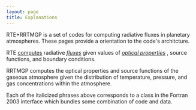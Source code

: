 ```yaml
---
layout: page
title: Explanations
---
```


RTE+RRTMGP is a set of codes for computing radiative fluxes in planetary atmospheres. These pages provide a orientation to the code's architcture.

RTE [computes](./explanations/rte-solvers.html) radiative [_fluxes_](./explanations/rte-fluxes.html) given values of [_optical properties_](./explanations/rte-optical-props.html) , source functions, and boundary conditions.

RRTMGP computes the optical properties and source functions of the gaseous atmosphere given the distribution of temperature, pressure, and gas concentrations within the atmosphere.

Each of the italicized phrases above corresponds to a class in the Fortran 2003 interface which bundles some combination of code and data.
